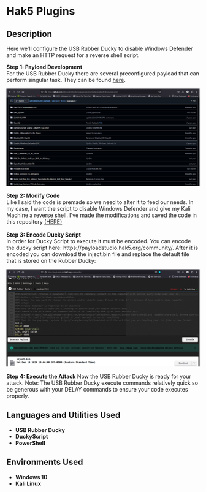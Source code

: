 <h1>Hak5 Plugins</h1>

<h2>Description</h2>
Here we'll configure the USB Rubber Ducky to disable Windows Defender and make an HTTP request for a reverse shell script.<br />

<b>Step 1: Payload Development</b><br/>
For the USB Rubber Ducky there are several preconfigured payload that can perform singular task. They can be found <a href="https://github.com/hak5/usbrubberducky-payloads/tree/master/payloads">here</a>. 
<p align="center">
  <img src="./imgs/ducky_script_home.png"/>
</p>
<b>Step 2: Modify Code</b><br/>
Like I said the code is premade so we need to alter it to feed our needs. In my case, I want the script to disable Windows Defender and give my Kali Machine a reverse shell. I've made the modifications and saved the code in this repository <a href="./Disable_AV_RevShell.txt">(HERE)</a><br/><br/>
<b>Step 3: Encode Ducky Script</b><br/>
In order for Ducky Script to execute it must be encoded. You can encode the ducky script here: https://payloadstudio.hak5.org/community/. After it is encoded you can download the inject.bin file and replace the default file that is stored on the Rubber Ducky:
<p align="center">
  <img src="./imgs/encoder.png"/>
</p>
<b>Step 4: Execute the Attack</b>
Now the USB Rubber Ducky is ready for your attack. Note: The USB Rubber Ducky execute commands relatively quick so be generous with your DELAY commands to ensure your code executes properly.



<h2>Languages and Utilities Used</h2>
 
- <b>USB Rubber Ducky</b>
- <b>DuckyScript</b>
- <b>PowerShell</b>

<h2>Environments Used </h2>

- <b>Windows 10</b>
- <b>Kali Linux</b>


<!--
 ```diff
- text in red
+ text in green
! text in orange
# text in gray
@@ text in purple (and bold)@@
```
--!>
